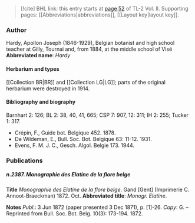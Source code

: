 > [!cite] BHL link: this entry starts at [page 52](https://www.biodiversitylibrary.org/page/33068294) of TL-2 Vol. II.
> Supporting pages: [[Abbreviations|abbreviations]], [[Layout key|layout key]].

### Author

Hardy, Apollon Joseph (1846-1929), Belgian botanist and high school teacher at Gilly, Tournai and, from 1884, at the middle school of Visé 
**Abbreviated name**: *Hardy*

#### Herbarium and types

[[Collection BR|BR]] and [[Collection LG|LG]]; parts of the original herbarium were destroyed in 1914.

#### Bibliography and biography

Barnhart 2: 126; BL 2: 38, 40, 41, 665; CSP 7: 907, 12: 311; IH 2: 255; Tucker 1: 317.
- Crépin, F., Guide bot. Belgique 452. 1878.
- De Wildeman, E., Bull. Soc. Bot. Belgique 63: 11-12. 1931.
- Evens, F. M. J. C., Gesch. Algol. Belgie 173. 1944.

### Publications

##### n.2387. Monographie des Elatine de la flore belge

**Title**
*Monographie des Elatine de la flore belge*. Gand \[Gent\] (Imprimerie C. Annoot-Braeckman) 1872. Oct.
**Abbreviated title**: *Monogr. Elatine*.

**Notes**
*Publ*.: 3 Jun 1872 (paper presented 3 Dec 1871), p. \[1\]-26. *Copy*: G. – Reprinted from Bull. Soc. Bot. Belg. 10(3): 173-194. 1872.

